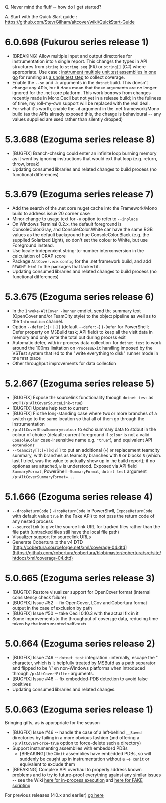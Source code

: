 Q. Never mind the fluff -- how do I get started?

A. Start with the Quick Start guide : https://github.com/SteveGilham/altcover/wiki/QuickStart-Guide

# 6.0.698 (Fukurou series release 1)
* [BREAKING] Allow multiple input and output directories for instrumentation into a single report.  This changes the types in API structures from `string` to `string seq` (F#) or `string[]` (C#) where appropriate.  Use case : [instrument multiple unit test assemblies in one go](https://github.com/SteveGilham/altcover/blob/9f6ed07e9d5d1c35d8c99a589fb77fe1868cecab/Build/targets.fsx#L702-L703) for running as [a single test step](https://github.com/SteveGilham/altcover/blob/9f6ed07e9d5d1c35d8c99a589fb77fe1868cecab/Build/targets.fsx#L724-L726) to collect coverage.
* Enable the `--sn` and `-k` arguments in the `dotnet` build.  This doesn't change any APIs, but it does mean that these arguments are no longer ignored for the .net core platform.  This work borrows from changes recently made in Mono.Cecil but not yet in a release build; in the fullness of time, my roll-my-own support will be replaced with the real deal.
* For what it's worth, enable the `-d` argument in the .net framework/Mono build (as the APIs already exposed this, the change is behavioural -- any values supplied are used rather than silently dropped)

# 5.3.688 (Ezoguma series release 8)
* [BUGFIX] Branch-chasing could enter an infinite loop burning memory as it went by ignoring instructions that would exit that loop (e.g. return, throw, break)
* Updating consumed libraries and related changes to build process (no functional differences)

# 5.3.679 (Ezoguma series release 7)
* Add the search of the .net core nuget cache into the Framework/Mono build to address issue 20 corner case
* Minor change to usage text for `-o` option to refer to `--inplace`
* On Windows Terminal 0.2.x, the default foreground is ConsoleColor.Gray, and ConsoleColor.White can have the same RGB values as the default background hue ConsoleColor.Black (e.g. the supplied Solarized Light), so don't set the colour to White, but use Foreground instead.
* Use locale-independent string-to-number interconversion in the calculation of CRAP score
* Package `AltCover.exe.config` for the .net framework build, and add `README.html` to the packages that lacked it.
* Updating consumed libraries and related changes to build process (no functional differences)

# 5.3.675 (Ezoguma series release 6)
* In the `Invoke-AltCover -Runner` cmdlet, send the summary text (OpenCover and/or TeamCity style) to the object pipeline as well as to the `Information` channel.
* Option `--defer[:[+|-]]` (default `--defer:-`) (`-Defer` for PowerShell; Defer property on MSBuild task; API field) to keep all the visit data in memory and only write the total out during process exit
* Automatic defer, with in-process data collection, for `dotnet test` to work around the 100ms limitation on `ProcessExit` handling imposed by the VSTest system that led to the "write everything to disk" runner mode in the first place
* Other throughput improvements for data collection

# 5.2.667 (Ezoguma series release 5)
* [BUGFIX] Expose the sourcelink functionality through `dotnet test` as well (`/p:AltCoverSourceLink=true`)
* [BUGFIX] Update help text to current
* [BUGFIX] Fix the long-standing case where two or more branches of a switch go to the same location so that all of them go through the instrumentation
* `/p:AltCoverShowSummary=colour` to echo summary data to stdout in the colour of choice (default: current foreground if `colour` is not a valid `ConsoleColor` case-insensitive name e.g. `"true"`), and equivalent API extensions
* `--teamcity[]:[+][R|B]]` to put an additional (`+`) or replacement teamcity summary, with branches as teamcity branches with `R` or blocks `B` (which. last I tried, was the value to actually show up in the build report); if no optionas are attached, `B` is understood.  Exposed via API field `SummaryFormat`, PowerShell `-SummaryFormat`, `dotnet test` argument `/p:AltCoverSummaryFormat=...`

# 5.1.666 (Ezoguma series release 4)
* `--dropReturnCode` ( `-DropReturnCode` in PowerShell, `ExposeReturnCode` with default value `true` in the Fake API) to not pass the return code of any nested process
* `--sourcelink` to give the source link URL for tracked files rather than the file path (untracked files still have the local file path)
* Visualizer support for sourcelink URLs
* Generate Cobertura to the v4 DTD [http://cobertura.sourceforge.net/xml/coverage-04.dtd](https://github.com/cobertura/cobertura/blob/master/cobertura/src/site/htdocs/xml/coverage-04.dtd)

# 5.0.665 (Ezoguma series release 3)
* [BUGFIX] Restore visualizer support for OpenCover format (internal consistency check failure)
* [BUGFIX] Issue #52 -- fix OpenCover, LCov and Cobertura format output in the case of exclusion by path
* [BUGFIX] Issue #50 -- take Cecil 0.10.3 with the actual fix in it
* Some improvements to the throughput of coverage data, reducing time taken by the instrumented self-tests.

# 5.0.664 (Ezoguma series release 2)
* [BUGFIX] Issue #49 -- `dotnet test` integration : internally, escape the '\' character, which is  is helpfully treated by MSBuild as a path separator and flipped to be '/' on non-Windows platforms when introduced through `/p:AltCover*Filter` arguments.
* [BUGFIX] Issue #48 -- fix embedded-PDB detection to avoid false positives
* Updating consumed libraries and related changes.

# 5.0.663 (Ezoguma series release 1)
Bringing gifts, as is appropriate for the season
* [BUGFIX] Issue #46 -- handle the case of a left-behind `__Saved` directories by failing in a more obvious fashion (and offering a `/p:AltCoverForce=true` option to force-delete such a directory)
* Support instrumenting assemblies with embedded PDBs
  * [BREAKING] the `XUnit` assemblies have embedded PDBs, so will suddenly be caught up in instrumentation without a `-e xunit` or equivalent to exclude them
* [BREAKING] Complete API overhaul to properly address known problems and to try to future-proof everything against any similar issues -- see the Wiki [here for in-process execution](https://github.com/SteveGilham/altcover/wiki/The-AltCover-API,-plus-Fake-and-Cake-integration) and [here for FAKE scripting](https://github.com/SteveGilham/altcover/wiki/The-AltCover.Fake-package)

For previous releases (4.0.x and earlier) [go here](https://github.com/SteveGilham/altcover/blob/master/ReleaseNotes%20-%20Previously.md)